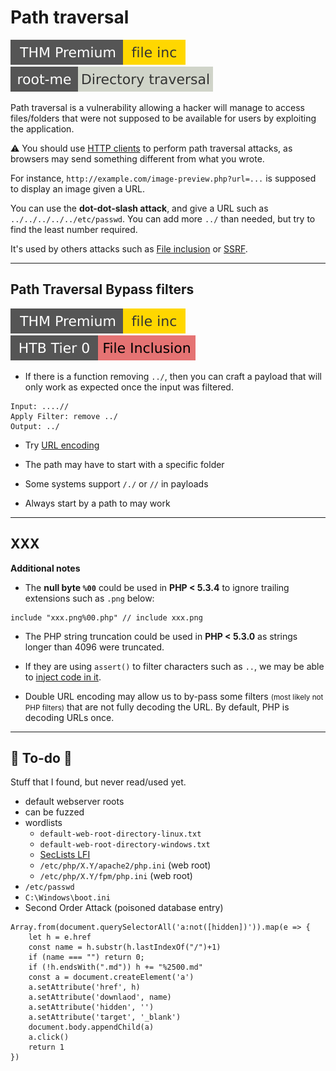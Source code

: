 # Path traversal

[![fileinc](../../../../_badges/thmp/fileinc.svg)](https://tryhackme.com/room/fileinc)
[![directory_traversal](../../../../_badges/rootme/web_server/directory_traversal.svg)](https://www.root-me.org/en/Challenges/Web-Server/Directory-traversal)

<div class="row row-cols-lg-2"><div>

Path traversal is a vulnerability allowing a hacker will manage to access files/folders that were not supposed to be available for users by exploiting the application.

⚠️ You should use [HTTP clients](/cybersecurity/red-team/s2.discovery/index.md#arsenal-) to perform path traversal attacks, as browsers may send something different from what you wrote.

For instance, `http://example.com/image-preview.php?url=...` is supposed to display an image given a URL.
</div><div>

You can use the **dot-dot-slash attack**, and give a URL such as `../../../../../etc/passwd`. You can add more `../` than needed, but try to find the least number required.

It's used by others attacks such as [File inclusion](inclusion.md) or [SSRF](ssrf.md).

</div></div>

<hr class="sep-both">

## Path Traversal Bypass filters

[![fileinc](../../../../_badges/thmp/fileinc.svg)](https://tryhackme.com/room/fileinc)
[![fileinclusion](../../../../../cybersecurity/_badges/htb/fileinclusion.svg)](https://academy.hackthebox.com/course/preview/file-inclusion)

<div class="row row-cols-md-2 mt-4"><div>

* If there is a function removing `../`, then you can craft a payload that will only work as expected once the input was filtered.

```
Input: ....//
Apply Filter: remove ../
Output: ../
```

* Try [URL encoding](/tools-and-frameworks/knowledge/encoding/index.md)
</div><div>

* The path may have to start with a specific folder

* Some systems support `/./` or `//` in payloads

* Always start by a path to may work
</div></div>

<hr class="sep-both">

## XXX

<div class="row row-cols-lg-2"><div>

**Additional notes**

* The **null byte `%00`** could be used in **PHP < 5.3.4** to ignore trailing extensions such as `.png` below:

```php!
include "xxx.png%00.php" // include xxx.png
```

* The PHP string truncation could be used in **PHP < 5.3.0** as strings longer than 4096 were truncated.

* If they are using `assert()` to filter characters such as `..`, we may be able to [inject code in it](https://book.hacktricks.xyz/pentesting-web/file-inclusion#lfi-via-phps-assert).

* Double URL encoding may allow us to by-pass some filters <small>(most likely not PHP filters)</small> that are not fully decoding the URL. By default, PHP is decoding URLs once.
</div><div>
</div></div>

<hr class="sep-both">

## 👻 To-do 👻

Stuff that I found, but never read/used yet.

<div class="row row-cols-lg-2"><div>

* default webserver roots
* can be fuzzed
* wordlists
  * `default-web-root-directory-linux.txt`
  * `default-web-root-directory-windows.txt`
  * [SecLists LFI](https://github.com/danielmiessler/SecLists/tree/master/Fuzzing/LFI)
  * `/etc/php/X.Y/apache2/php.ini` (web root)
  * `/etc/php/X.Y/fpm/php.ini` (web root)
* `/etc/passwd`
* `C:\Windows\boot.ini`
* Second Order Attack (poisoned database entry)
</div><div>

```javascript!
Array.from(document.querySelectorAll('a:not([hidden])')).map(e => {
    let h = e.href
    const name = h.substr(h.lastIndexOf("/")+1)
    if (name === "") return 0;
    if (!h.endsWith(".md")) h += "%2500.md"
    const a = document.createElement('a')
    a.setAttribute('href', h)
    a.setAttribute('downlaod', name)
    a.setAttribute('hidden', '')
    a.setAttribute('target', '_blank')
    document.body.appendChild(a)
    a.click()
    return 1
})
```
</div></div>